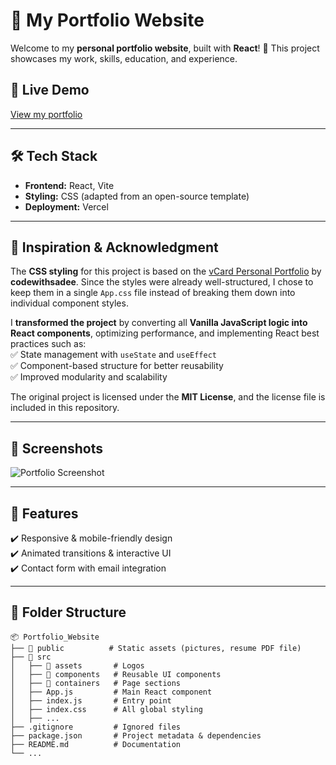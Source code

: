 # 🌟 My Portfolio Website

Welcome to my **personal portfolio website**, built with **React**! 🚀 This project showcases my work, skills, education, and experience.

## 🔗 Live Demo

[View my portfolio](https://amandineameye.vercel.app/)

---

## 🛠️ Tech Stack

- **Frontend:** React, Vite
- **Styling:** CSS (adapted from an open-source template)
- **Deployment:** Vercel

---

## 🎨 Inspiration & Acknowledgment

The **CSS styling** for this project is based on the [vCard Personal Portfolio](https://github.com/codewithsadee/vcard-personal-portfolio) by **codewithsadee**.
Since the styles were already well-structured, I chose to keep them in a single `App.css` file instead of breaking them down into individual component styles.

I **transformed the project** by converting all **Vanilla JavaScript logic into React components**, optimizing performance, and implementing React best practices such as:  
✅ State management with `useState` and `useEffect`  
✅ Component-based structure for better reusability  
✅ Improved modularity and scalability

The original project is licensed under the **MIT License**, and the license file is included in this repository.

---

## 📸 Screenshots

![Portfolio Screenshot](https://github.com/amandineameye/Portfolio_Website/blob/main/public/pictures/PF.png?raw=true)

---

## 🚀 Features

✔️ Responsive & mobile-friendly design  
✔️ Animated transitions & interactive UI  
✔️ Contact form with email integration

---

## 📂 Folder Structure

```plaintext
📦 Portfolio_Website
├── 📁 public          # Static assets (pictures, resume PDF file)
├── 📁 src
│   ├── 📁 assets       # Logos
│   ├── 📁 components   # Reusable UI components
│   ├── 📁 containers   # Page sections
│   ├── App.js         # Main React component
│   ├── index.js       # Entry point
│   ├── index.css      # All global styling
│   ├── ...
├── .gitignore         # Ignored files
├── package.json       # Project metadata & dependencies
├── README.md          # Documentation
└── ...
```
